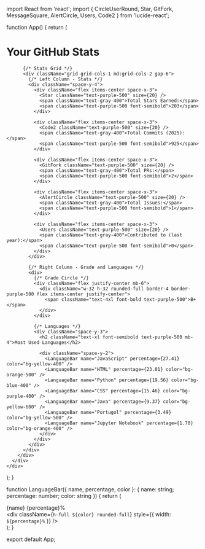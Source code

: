 import React from 'react';
import { CircleUserRound, Star, GitFork, MessageSquare, AlertCircle, Users, Code2 } from 'lucide-react';

function App() {
  return (
    <div className="min-h-screen bg-[#0d1117] text-gray-200 p-8">
      <div className="max-w-4xl mx-auto">
        <div className="mb-8">
          <h1 className="text-2xl font-bold text-purple-500 mb-6">Your GitHub Stats</h1>
          
          {/* Stats Grid */}
          <div className="grid grid-cols-1 md:grid-cols-2 gap-6">
            {/* Left Column - Stats */}
            <div className="space-y-4">
              <div className="flex items-center space-x-3">
                <Star className="text-purple-500" size={20} />
                <span className="text-gray-400">Total Stars Earned:</span>
                <span className="text-purple-500 font-semibold">203</span>
              </div>
              
              <div className="flex items-center space-x-3">
                <Code2 className="text-purple-500" size={20} />
                <span className="text-gray-400">Total Commits (2025):</span>
                <span className="text-purple-500 font-semibold">925</span>
              </div>
              
              <div className="flex items-center space-x-3">
                <GitFork className="text-purple-500" size={20} />
                <span className="text-gray-400">Total PRs:</span>
                <span className="text-purple-500 font-semibold">2</span>
              </div>
              
              <div className="flex items-center space-x-3">
                <AlertCircle className="text-purple-500" size={20} />
                <span className="text-gray-400">Total Issues:</span>
                <span className="text-purple-500 font-semibold">1</span>
              </div>
              
              <div className="flex items-center space-x-3">
                <Users className="text-purple-500" size={20} />
                <span className="text-gray-400">Contributed to (last year):</span>
                <span className="text-purple-500 font-semibold">0</span>
              </div>
            </div>
            
            {/* Right Column - Grade and Languages */}
            <div>
              {/* Grade Circle */}
              <div className="flex justify-center mb-6">
                <div className="w-32 h-32 rounded-full border-4 border-purple-500 flex items-center justify-center">
                  <span className="text-4xl font-bold text-purple-500">B+</span>
                </div>
              </div>
              
              {/* Languages */}
              <div className="space-y-3">
                <h2 className="text-xl font-semibold text-purple-500 mb-4">Most Used Languages</h2>
                
                <div className="space-y-2">
                  <LanguageBar name="JavaScript" percentage={27.41} color="bg-yellow-400" />
                  <LanguageBar name="HTML" percentage={23.01} color="bg-orange-500" />
                  <LanguageBar name="Python" percentage={19.56} color="bg-blue-400" />
                  <LanguageBar name="CSS" percentage={15.46} color="bg-purple-400" />
                  <LanguageBar name="Java" percentage={9.37} color="bg-yellow-600" />
                  <LanguageBar name="Portugol" percentage={3.49} color="bg-yellow-500" />
                  <LanguageBar name="Jupyter Notebook" percentage={1.70} color="bg-orange-400" />
                </div>
              </div>
            </div>
          </div>
        </div>
      </div>
    </div>
  );
}

function LanguageBar({ name, percentage, color }: { name: string; percentage: number; color: string }) {
  return (
    <div className="space-y-1">
      <div className="flex justify-between text-sm">
        <span>{name}</span>
        <span>{percentage}%</span>
      </div>
      <div className="h-2 bg-gray-700 rounded-full overflow-hidden">
        <div 
          className={`h-full ${color} rounded-full`} 
          style={{ width: `${percentage}%` }}
        />
      </div>
    </div>
  );
}

export default App;
